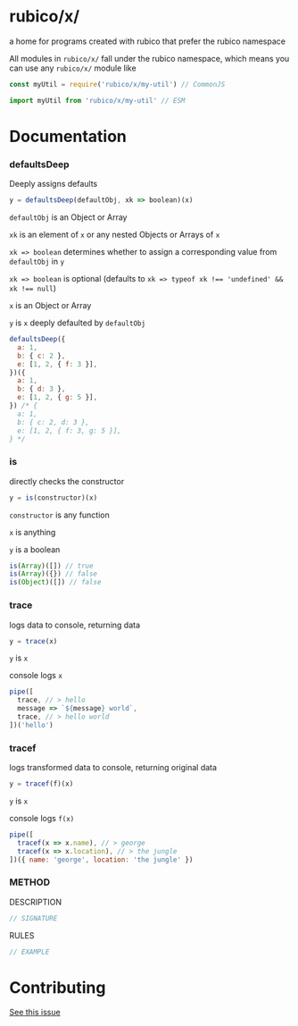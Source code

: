 # rubico/x/

a home for programs created with rubico that prefer the rubico namespace

All modules in `rubico/x/` fall under the rubico namespace, which means you can use any `rubico/x/` module like
```javascript
const myUtil = require('rubico/x/my-util') // CommonJS

import myUtil from 'rubico/x/my-util' // ESM
```

# Documentation

### defaultsDeep
Deeply assigns defaults
```javascript
y = defaultsDeep(defaultObj, xk => boolean)(x)
```

`defaultObj` is an Object or Array

`xk` is an element of `x` or any nested Objects or Arrays of `x`

`xk => boolean` determines whether to assign a corresponding value from `defaultObj` in `y`

`xk => boolean` is optional (defaults to `xk => typeof xk !== 'undefined' && xk !== null`)

`x` is an Object or Array

`y` is `x` deeply defaulted by `defaultObj`

```javascript
defaultsDeep({
  a: 1,
  b: { c: 2 },
  e: [1, 2, { f: 3 }],
})({
  a: 1,
  b: { d: 3 },
  e: [1, 2, { g: 5 }],
}) /* {
  a: 1,
  b: { c: 2, d: 3 },
  e: [1, 2, { f: 3, g: 5 }],
} */
```

### is
directly checks the constructor
```javascript
y = is(constructor)(x)
```

`constructor` is any function

`x` is anything

`y` is a boolean

```javascript
is(Array)([]) // true
is(Array)({}) // false
is(Object)([]) // false
```

### trace
logs data to console, returning data
```javascript
y = trace(x)
```

`y` is `x`

console logs `x`

```javascript
pipe([
  trace, // > hello
  message => `${message} world`,
  trace, // > hello world
])('hello')
```

### tracef
logs transformed data to console, returning original data
```javascript
y = tracef(f)(x)
```

`y` is `x`

console logs `f(x)`

```javascript
pipe([
  tracef(x => x.name), // > george
  tracef(x => x.location), // > the jungle
])({ name: 'george', location: 'the jungle' })
```

### METHOD
DESCRIPTION
```javascript
// SIGNATURE
```
RULES
```javascript
// EXAMPLE
```

# Contributing
[See this issue](https://github.com/a-synchronous/rubico/issues/41)
